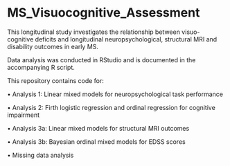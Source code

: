 # MS_Visuocognitive_Assessment

This longitudinal study investigates the relationship between visuo-cognitive deficits and longitudinal neuropsychological, structural MRI and disability outcomes in early MS.

Data analysis was conducted in RStudio and is documented in the accompanying R script.

This repository contains code for:

•	Analysis 1: Linear mixed models for neuropsychological task performance

•	Analysis 2: Firth logistic regression and ordinal regression for cognitive impairment

•	Analysis 3a: Linear mixed models for structural MRI outcomes

•	Analysis 3b: Bayesian ordinal mixed models for EDSS scores

•	Missing data analysis

